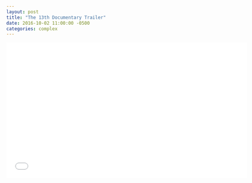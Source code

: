```yaml
---
layout: post
title: "The 13th Documentary Trailer"
date: 2016-10-02 11:00:00 -0500
categories: complex
---
```


<iframe src="//player.complex.com/tv/iframe?pId=556f8260656c47a4ab49bf6f2dde85f3&cId=81aHdhNjE6MhLA1YTNFH5iN04S4hXOPO&adSetCode=3f3b9e47c2954e21bdfb5618c47a61ea&site=complex&kw="width="640" height="360" frameborder="0" scrolling="no" allowfullscreen></iframe>
